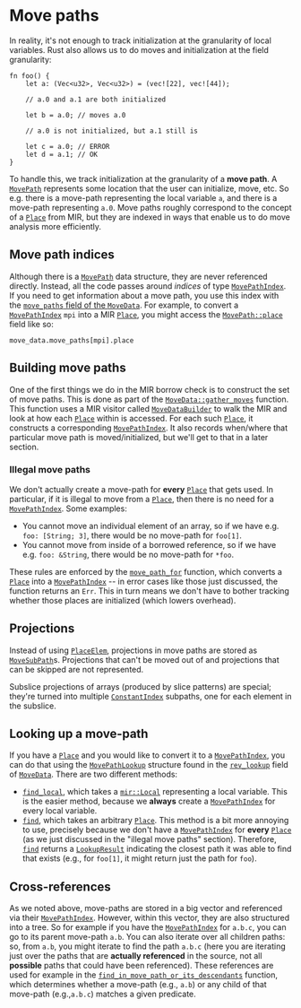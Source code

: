 # Move paths

In reality, it's not enough to track initialization at the granularity
of local variables. Rust also allows us to do moves and initialization
at the field granularity:

```rust,ignore
fn foo() {
    let a: (Vec<u32>, Vec<u32>) = (vec![22], vec![44]);

    // a.0 and a.1 are both initialized

    let b = a.0; // moves a.0

    // a.0 is not initialized, but a.1 still is

    let c = a.0; // ERROR
    let d = a.1; // OK
}
```

To handle this, we track initialization at the granularity of a **move
path**. A [`MovePath`] represents some location that the user can
initialize, move, etc. So e.g. there is a move-path representing the
local variable `a`, and there is a move-path representing `a.0`.  Move
paths roughly correspond to the concept of a [`Place`] from MIR, but
they are indexed in ways that enable us to do move analysis more
efficiently.

[`MovePath`]: https://doc.rust-lang.org/nightly/nightly-rustc/rustc_mir_dataflow/move_paths/struct.MovePath.html
[`Place`]: https://doc.rust-lang.org/nightly/nightly-rustc/rustc_middle/mir/struct.Place.html

## Move path indices

Although there is a [`MovePath`] data structure, they are never referenced
directly.  Instead, all the code passes around *indices* of type
[`MovePathIndex`]. If you need to get information about a move path, you use
this index with the [`move_paths` field of the `MoveData`][move_paths]. For
example, to convert a [`MovePathIndex`] `mpi` into a MIR [`Place`], you might
access the [`MovePath::place`] field like so:

```rust,ignore
move_data.move_paths[mpi].place
```

[move_paths]: https://doc.rust-lang.org/nightly/nightly-rustc/rustc_mir_dataflow/move_paths/struct.MoveData.html#structfield.move_paths
[`MovePath::place`]: https://doc.rust-lang.org/nightly/nightly-rustc/rustc_mir_dataflow/move_paths/struct.MovePath.html#structfield.place
[`MovePathIndex`]: https://doc.rust-lang.org/nightly/nightly-rustc/rustc_mir_dataflow/move_paths/struct.MovePathIndex.html

## Building move paths

One of the first things we do in the MIR borrow check is to construct
the set of move paths. This is done as part of the
[`MoveData::gather_moves`] function. This function uses a MIR visitor
called [`MoveDataBuilder`] to walk the MIR and look at how each [`Place`]
within is accessed. For each such [`Place`], it constructs a
corresponding [`MovePathIndex`]. It also records when/where that
particular move path is moved/initialized, but we'll get to that in a
later section.

[`MoveDataBuilder`]: https://doc.rust-lang.org/nightly/nightly-rustc/rustc_mir_dataflow/move_paths/builder/struct.MoveDataBuilder.html
[`MoveData::gather_moves`]: https://doc.rust-lang.org/nightly/nightly-rustc/rustc_mir_dataflow/move_paths/struct.MoveData.html#method.gather_moves

### Illegal move paths

We don't actually create a move-path for **every** [`Place`] that gets
used.  In particular, if it is illegal to move from a [`Place`], then
there is no need for a [`MovePathIndex`]. Some examples:

- You cannot move an individual element of an array, so if we have e.g. `foo: [String; 3]`,
  there would be no move-path for `foo[1]`.
- You cannot move from inside of a borrowed reference, so if we have e.g. `foo: &String`,
  there would be no move-path for `*foo`.

These rules are enforced by the [`move_path_for`] function, which
converts a [`Place`] into a [`MovePathIndex`] -- in error cases like
those just discussed, the function returns an `Err`. This in turn
means we don't have to bother tracking whether those places are
initialized (which lowers overhead).

[`move_path_for`]: https://doc.rust-lang.org/nightly/nightly-rustc/rustc_mir_dataflow/move_paths/builder/struct.MoveDataBuilder.html#method.move_path_for

## Projections

Instead of using [`PlaceElem`], projections in move paths are stored as [`MoveSubPath`]s.
Projections that can't be moved out of and projections that can be skipped are not represented.

Subslice projections of arrays (produced by slice patterns) are special; they're turned into
multiple [`ConstantIndex`] subpaths, one for each element in the subslice.

[`PlaceElem`]: https://doc.rust-lang.org/nightly/nightly-rustc/rustc_middle/mir/type.PlaceElem.html
[`MoveSubPath`]: https://doc.rust-lang.org/nightly/nightly-rustc/rustc_mir_dataflow/move_paths/enum.MoveSubPath.html
[`ConstantIndex`]: https://doc.rust-lang.org/nightly/nightly-rustc/rustc_mir_dataflow/move_paths/enum.MoveSubPath.html#variant.ConstantIndex

## Looking up a move-path

If you have a [`Place`] and you would like to convert it to a [`MovePathIndex`], you
can do that using the [`MovePathLookup`] structure found in the [`rev_lookup`] field
of [`MoveData`]. There are two different methods:

[`MoveData`]: https://doc.rust-lang.org/nightly/nightly-rustc/rustc_mir_dataflow/move_paths/struct.MoveData.html
[`MovePathLookup`]: https://doc.rust-lang.org/nightly/nightly-rustc/rustc_mir_dataflow/move_paths/struct.MovePathLookup.html
[`rev_lookup`]: https://doc.rust-lang.org/nightly/nightly-rustc/rustc_mir_dataflow/move_paths/struct.MoveData.html#structfield.rev_lookup

- [`find_local`], which takes a [`mir::Local`] representing a local
  variable. This is the easier method, because we **always** create a
  [`MovePathIndex`] for every local variable.
- [`find`], which takes an arbitrary [`Place`]. This method is a bit
  more annoying to use, precisely because we don't have a
  [`MovePathIndex`] for **every** [`Place`] (as we just discussed in
  the "illegal move paths" section). Therefore, [`find`] returns a
  [`LookupResult`] indicating the closest path it was able to find
  that exists (e.g., for `foo[1]`, it might return just the path for
  `foo`).

[`find`]: https://doc.rust-lang.org/nightly/nightly-rustc/rustc_mir_dataflow/move_paths/struct.MovePathLookup.html#method.find
[`find_local`]: https://doc.rust-lang.org/nightly/nightly-rustc/rustc_mir_dataflow/move_paths/struct.MovePathLookup.html#method.find_local
[`mir::Local`]: https://doc.rust-lang.org/nightly/nightly-rustc/rustc_middle/mir/struct.Local.html
[`LookupResult`]: https://doc.rust-lang.org/nightly/nightly-rustc/rustc_mir_dataflow/move_paths/enum.LookupResult.html

## Cross-references

As we noted above, move-paths are stored in a big vector and
referenced via their [`MovePathIndex`]. However, within this vector,
they are also structured into a tree. So for example if you have the
[`MovePathIndex`] for `a.b.c`, you can go to its parent move-path
`a.b`. You can also iterate over all children paths: so, from `a.b`,
you might iterate to find the path `a.b.c` (here you are iterating
just over the paths that are **actually referenced** in the source,
not all **possible** paths that could have been referenced). These
references are used for example in the
[`find_in_move_path_or_its_descendants`] function, which determines
whether a move-path (e.g., `a.b`) or any child of that move-path
(e.g.,`a.b.c`) matches a given predicate.

[`Place`]: https://doc.rust-lang.org/nightly/nightly-rustc/rustc_middle/mir/struct.Place.html
[`find_in_move_path_or_its_descendants`]: https://doc.rust-lang.org/nightly/nightly-rustc/rustc_mir_dataflow/move_paths/struct.MoveData.html#method.find_in_move_path_or_its_descendants
